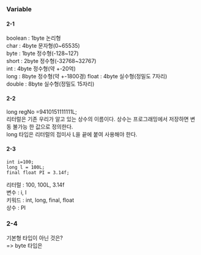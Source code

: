 ### Variable

#### 2-1 
boolean : 1byte 논리형   
char : 4byte 문자형(0~65535)   
byte : 1byte 정수형(-128~127)      
short : 2byte 정수형(-32768~32767)      
int : 4byte 정수형(약 +-20억)      
long : 8byte 정수형(약 +-1800경)
float : 4byte 실수형(정밀도 7자리)     
double : 8byte 실수형(정밀도 15자리)       

#### 2-2

long regNo =9410151111111L;   
리터럴은 기존 우리가 알고 있는 상수의 이름이다. 상수는 프로그래밍에서 저장하면 변동 불가능 한 값으로 정의한다.   
long 타입은 리터럴의 접미사 L을 끝에 붙여 사용해야 한다.   

#### 2-3
```
int i=100;
long l = 100L;
final float PI = 3.14f;
```
리터럴 : 100, 100L, 3.14f   
변수 : i, l   
키워드 : int, long, final, float   
상수 : PI

### 2-4

기본형 타입이 아닌 것은?    
=> byte 타입은